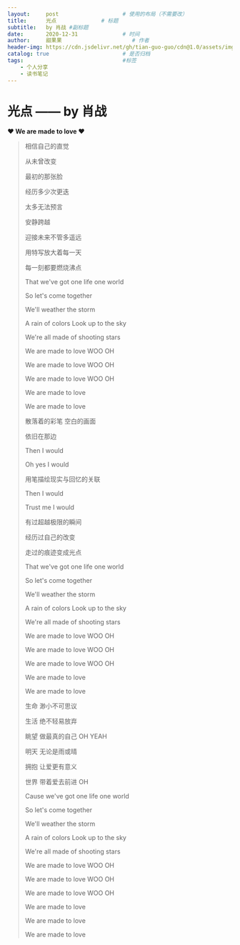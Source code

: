 ```yaml
---
layout:     post                    # 使用的布局（不需要改）
title:      光点              # 标题 
subtitle:   by 肖战 #副标题
date:       2020-12-31              # 时间
author:     甜果果                      # 作者
header-img: https://cdn.jsdelivr.net/gh/tian-guo-guo/cdn@1.0/assets/img/post-bg-swift2.jpg    #这篇文章标题背景图片
catalog: true                       # 是否归档
tags:                               #标签
    - 个人分享
    - 读书笔记
---
```


# 光点 —— by 肖战

**❤ We are made to love ❤**

>相信自己的直觉
>
>从未曾改变
>
>最初的那张脸
>
>经历多少次更迭
>
>太多无法预言
>
>安静跨越
>
>迎接未来不管多遥远
>
>用特写放大着每一天
>
>每一刻都要燃烧沸点
>
>That we've got one life one world
>
>So let's come together
>
>We'll weather the storm
>
>A rain of colors Look up to the sky
>
>We're all made of shooting stars
>
>We are made to love WOO OH
>
>We are made to love WOO OH
>
>We are made to love WOO OH
>
>We are made to love
>
>We are made to love
>
>散落着的彩笔 空白的画面
>
>依旧在那边
>
>Then I would
>
>Oh yes I would
>
>用笔描绘现实与回忆的关联
>
>Then I would
>
>Trust me I would
>
>有过超越极限的瞬间
>
>经历过自己的改变
>
>走过的痕迹变成光点
>
>That we've got one life one world
>
>So let's come together
>
>We'll weather the storm
>
>A rain of colors Look up to the sky
>
>We're all made of shooting stars
>
>We are made to love WOO OH
>
>We are made to love WOO OH
>
>We are made to love WOO OH
>
>We are made to love
>
>We are made to love
>
>生命 渺小不可思议
>
>生活 绝不轻易放弃
>
>眺望 做最真的自己 OH YEAH
>
>明天 无论是雨或晴
>
>拥抱 让爱更有意义
>
>世界 带着爱去前进 OH
>
>Cause we've got one life one world
>
>So let's come together
>
>We'll weather the storm
>
>A rain of colors Look up to the sky
>
>We're all made of shooting stars
>
>We are made to love WOO OH
>
>We are made to love WOO OH
>
>We are made to love WOO OH
>
>We are made to love
>
>We are made to love
>
>We are made to love

